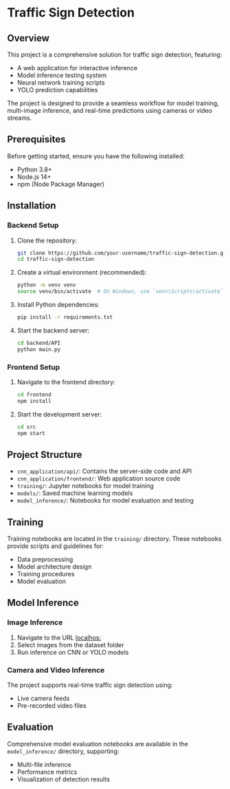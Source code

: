 # Traffic Sign Detection

## Overview

This project is a comprehensive solution for traffic sign detection, featuring:
- A web application for interactive inference
- Model inference testing system
- Neural network training scripts
- YOLO prediction capabilities

The project is designed to provide a seamless workflow for model training, multi-image inference, and real-time predictions using cameras or video streams.

## Prerequisites

Before getting started, ensure you have the following installed:
- Python 3.8+
- Node.js 14+
- npm (Node Package Manager)

## Installation

### Backend Setup

1. Clone the repository:
   ```bash
   git clone https://github.com/your-username/traffic-sign-detection.git
   cd traffic-sign-detection
   ```

2. Create a virtual environment (recommended):
   ```bash
   python -m venv venv
   source venv/bin/activate  # On Windows, use `venv\Scripts\activate`
   ```

3. Install Python dependencies:
   ```bash
   pip install -r requirements.txt
   ```

4. Start the backend server:
   ```bash
   cd backend/API
   python main.py
   ```

### Frontend Setup

1. Navigate to the frontend directory:
   ```bash
   cd frontend
   npm install
   ```

2. Start the development server:
   ```bash
   cd src
   npm start
   ```

## Project Structure

- `cnn_application/api/`: Contains the server-side code and API
- `cnn_application/frontend/`: Web application source code
- `training/`: Jupyter notebooks for model training
- `models/`: Saved machine learning models
- `model_inference/`: Notebooks for model evaluation and testing

## Training

Training notebooks are located in the `training/` directory. These notebooks provide scripts and guidelines for:
- Data preprocessing
- Model architecture design
- Training procedures
- Model evaluation

## Model Inference

### Image Inference

1. Navigate to the URL [localhos:](http://localhost:3000/)
2. Select images from the dataset folder
3. Run inference on CNN or YOLO models

### Camera and Video Inference

The project supports real-time traffic sign detection using:
- Live camera feeds
- Pre-recorded video files

## Evaluation

Comprehensive model evaluation notebooks are available in the `model_inference/` directory, supporting:
- Multi-file inference
- Performance metrics
- Visualization of detection results
